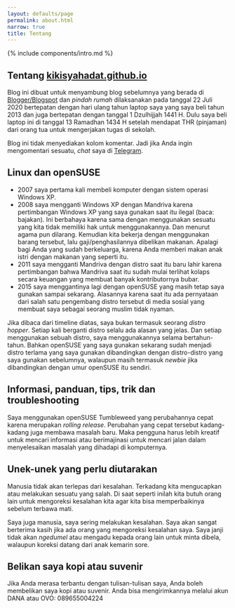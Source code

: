 ```yaml
---
layout: defaults/page
permalink: about.html
narrow: true
title: Tentang
---
```


{% include components/intro.md %}

## Tentang [kikisyahadat.github.io](https://kikisyahadat.github.io)

Blog ini dibuat untuk menyambung blog sebelumnya yang berada di [Blogger/Blogspot](https://kiki-syahadat.blogspot.com) dan <i>pindah rumah</i> dilaksanakan pada tanggal 22 Juli 2020 bertepatan dengan hari ulang tahun laptop saya yang saya beli tahun 2013 dan juga bertepatan dengan tanggal 1 Dzulhijjah 1441 H. Dulu saya beli laptop ini di tanggal 13 Ramadhan 1434 H setelah mendapat THR (pinjaman) dari orang tua untuk mengerjakan tugas di sekolah.

Blog ini tidak menyediakan kolom komentar. Jadi jika Anda ingin mengomentari sesuatu, <i>chat</i> saya di [Telegram](https://t.me/KikiSyahadat).

## Linux dan openSUSE

- 2007 saya pertama kali membeli komputer dengan sistem operasi Windows XP.
- 2008 saya mengganti Windows XP dengan Mandriva karena pertimbangan Windows XP yang saya gunakan saat itu ilegal (baca: bajakan). Ini berbahaya karena sama dengan menggunakan sesuatu yang kita tidak memiliki hak untuk menggunakannya. Dan menurut agama pun dilarang. Kemudian kita bekerja dengan menggunakan barang tersebut, lalu gaji/penghasilannya dibelikan makanan. Apalagi bagi Anda yang sudah berkeluarga, karena Anda memberi makan anak istri dengan makanan yang seperti itu.
- 2011 saya mengganti Mandriva dengan distro saat itu baru lahir karena pertimbangan bahwa Mandriva saat itu sudah mulai terlihat kolaps secara keuangan yang membuat banyak kontributornya bubar.
- 2015 saya menggantinya lagi dengan openSUSE yang masih tetap saya gunakan sampai sekarang. Alasannya karena saat itu ada pernyataan dari salah satu pengembang distro tersebut di media sosial yang membuat saya sebagai seorang muslim tidak nyaman.

Jika dibaca dari timeline diatas, saya bukan termasuk seorang <i>distro hopper</i>. Setiap kali berganti distro selalu ada alasan yang jelas. Dan setiap menggunakan sebuah distro, saya menggunakannya selama bertahun-tahun. Bahkan openSUSE yang saya gunakan sekarang sudah menjadi distro terlama yang saya gunakan dibandingkan dengan distro-distro yang saya gunakan sebelumnya, walaupun masih termasuk <i>newbie</i> jika dibandingkan dengan umur openSUSE itu sendiri.

## Informasi, panduan, tips, trik dan troubleshooting

Saya menggunakan openSUSE Tumbleweed yang perubahannya cepat karena merupakan <i>rolling release</i>. Perubahan yang cepat tersebut kadang-kadang juga membawa masalah baru. Maka pengguna harus lebih kreatif untuk mencari informasi atau berimajinasi untuk mencari jalan dalam menyelesaikan masalah yang dihadapi di komputernya.

## Unek-unek yang perlu diutarakan

Manusia tidak akan terlepas dari kesalahan. Terkadang kita mengucapkan atau melakukan sesuatu yang salah. Di saat seperti inilah kita butuh orang lain untuk mengoreksi kesalahan kita agar kita bisa memperbaikinya sebelum terbawa mati.

Saya juga manusia, saya sering melakukan kesalahan. Saya akan sangat berterima kasih jika ada orang yang mengoreksi kesalahan saya. Saya janji tidak akan <i>ngedumel</i> atau mengadu kepada orang lain untuk minta dibela, walaupun koreksi datang dari anak kemarin sore.

## Belikan saya kopi atau suvenir

Jika Anda merasa terbantu dengan tulisan-tulisan saya, Anda boleh membelikan saya kopi atau suvenir. Anda bisa mengirimkannya melalui akun DANA atau OVO: 089655004224


